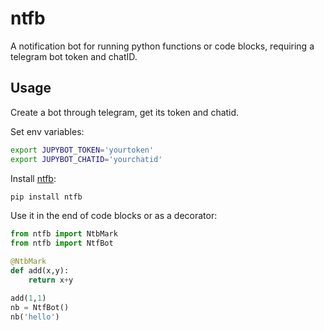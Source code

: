 # ntfb 
A notification bot for running python functions or code blocks, requiring a telegram bot token and chatID.


## Usage

Create a bot through telegram, get its token and chatid.

Set env variables:

~~~zsh
export JUPYBOT_TOKEN='yourtoken'
export JUPYBOT_CHATID='yourchatid'
~~~

Install [ntfb](https://pypi.org/project/ntfb/):

~~~zsh
pip install ntfb
~~~

Use it in the end of code blocks or as a decorator:

~~~python
from ntfb import NtbMark
from ntfb import NtfBot

@NtbMark
def add(x,y):
    return x+y

add(1,1)
nb = NtfBot()
nb('hello')
~~~